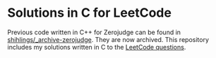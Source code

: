 # Solutions in C for LeetCode
Previous code written in C++ for Zerojudge can be found in [shihlings/_archive-zerojudge](https://github.com/shihlings/_archive-zerojudge). They are now archived. This repository includes my solutions written in C to the [LeetCode questions](https://leetcode.com).
